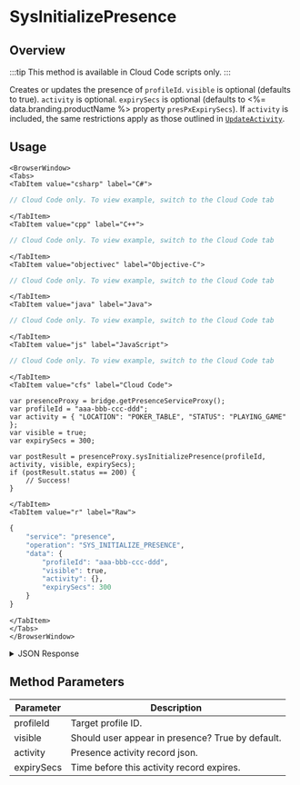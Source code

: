 # SysInitializePresence
## Overview
:::tip
This method is available in Cloud Code scripts only.
:::

Creates or updates the presence of `profileId`. `visible` is optional (defaults to true). `activity` is optional. `expirySecs` is optional (defaults to <%= data.branding.productName %> property `presPxExpirySecs`). If `activity` is included, the same restrictions apply as those outlined in <code>[UpdateActivity](/api/capi/presence/updateactivity)</code>.

<PartialServop service_name="presence" operation_name="SYS_INITIALIZE_PRESENCE" />

## Usage

```mdx-code-block
<BrowserWindow>
<Tabs>
<TabItem value="csharp" label="C#">
```

```csharp
// Cloud Code only. To view example, switch to the Cloud Code tab
```

```mdx-code-block
</TabItem>
<TabItem value="cpp" label="C++">
```

```cpp
// Cloud Code only. To view example, switch to the Cloud Code tab
```

```mdx-code-block
</TabItem>
<TabItem value="objectivec" label="Objective-C">
```

```objectivec
// Cloud Code only. To view example, switch to the Cloud Code tab
```

```mdx-code-block
</TabItem>
<TabItem value="java" label="Java">
```

```java
// Cloud Code only. To view example, switch to the Cloud Code tab
```

```mdx-code-block
</TabItem>
<TabItem value="js" label="JavaScript">
```

```javascript
// Cloud Code only. To view example, switch to the Cloud Code tab
```

```mdx-code-block
</TabItem>
<TabItem value="cfs" label="Cloud Code">
```

```cfscript
var presenceProxy = bridge.getPresenceServiceProxy();
var profileId = "aaa-bbb-ccc-ddd";
var activity = { "LOCATION": "POKER_TABLE", "STATUS": "PLAYING_GAME" };
var visible = true;
var expirySecs = 300;

var postResult = presenceProxy.sysInitializePresence(profileId, activity, visible, expirySecs);
if (postResult.status == 200) {
    // Success!
}
```

```mdx-code-block
</TabItem>
<TabItem value="r" label="Raw">
```

```r
{
	"service": "presence",
	"operation": "SYS_INITIALIZE_PRESENCE",
	"data": {
		"profileId": "aaa-bbb-ccc-ddd",
		"visible": true,
		"activity": {},
		"expirySecs": 300
	}
}
```

```mdx-code-block
</TabItem>
</Tabs>
</BrowserWindow>
```

<details>
<summary>JSON Response</summary>

```json
{
 "data": null,
 "status": 200
}
```
</details>

## Method Parameters
Parameter | Description
--------- | -----------
profileId | Target profile ID.
visible | Should user appear in presence? True by default.
activity | Presence activity record json.
expirySecs | Time before this activity record expires.


